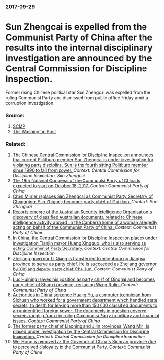 ### [2017-09-29](/news/2017/09/29/index.md)

# Sun Zhengcai is expelled from the Communist Party of China after the results into the internal disciplinary investigation are announced by the Central Commission for Discipline Inspection. 

Former rising Chinese political star Sun Zhengcai was expelled from the ruling Communist Party and dismissed from public office Friday amid a corruption investigation.


### Source:

1. [SCMP](http://www.scmp.com/news/china/policies-politics/article/2113515/dozen-more-chongqing-officials-could-be-caught-sun)
2. [The Washington Post](https://www.washingtonpost.com/world/asia_pacific/china-communist-party-expels-former-star-sun-zhengcai/2017/09/29/e8e22c78-a506-11e7-b573-8ec86cdfe1ed_story.html?utm_term=.9d383c45ed2a)

### Related:

1. [The Chinese Central Commission for Discipline Inspection announces that current Politburo member Sun Zhengcai is under investigation for violating party discipline. Sun is the fourth sitting Politburo member since 1990 to fall from power. ](/news/2017/07/24/the-chinese-central-commission-for-discipline-inspection-announces-that-current-politburo-member-sun-zhengcai-is-under-investigation-for-vio.md) _Context: Central Commission for Discipline Inspection, Sun Zhengcai_
2. [The 19th National Congress of the Communist Party of China is expected to start on October 18, 2017. ](/news/2017/08/31/the-19th-national-congress-of-the-communist-party-of-china-is-expected-to-start-on-october-18-2017.md) _Context: Communist Party of China_
3. [Chen Min'er replaces Sun Zhengcai as Communist Party Secretary of Chongqing; Sun Zhigang becomes party chief of Guizhou. ](/news/2017/07/15/chen-min-er-replaces-sun-zhengcai-as-communist-party-secretary-of-chongqing-sun-zhigang-becomes-party-chief-of-guizhou.md) _Context: Sun Zhengcai_
4. [Reports emerge of the Australian Security Intelligence Organisation's discovery of classified Australian documents, related to Chinese intelligence activity abroad, in the Canberra home of a woman allegedly acting on behalf of the Communist Party of China. ](/news/2017/06/5/reports-emerge-of-the-australian-security-intelligence-organisation-s-discovery-of-classified-australian-documents-related-to-chinese-intel.md) _Context: Communist Party of China_
5. [In China, the Central Commission for Discipline Inspection places under investigation Tianjin mayor Huang Xingguo, who is also serving as acting Communist Party Secretary. ](/news/2016/09/11/in-china-the-central-commission-for-discipline-inspection-places-under-investigation-tianjin-mayor-huang-xingguo-who-is-also-serving-as-ac.md) _Context: Central Commission for Discipline Inspection_
6. [Zhejiang governor Li Qiang is transferred to neighbouring Jiangsu province to serve as party chief. He is succeeded as Zhejiang governor by Xinjiang deputy party chief Che Jun. ](/news/2016/07/4/zhejiang-governor-li-qiang-is-transferred-to-neighbouring-jiangsu-province-to-serve-as-party-chief-he-is-succeeded-as-zhejiang-governor-by.md) _Context: Communist Party of China_
7. [Luo Huining leaves his position as party chief of Qinghai and becomes party chief of Shanxi province, replacing Wang Rulin. ](/news/2016/06/30/luo-huining-leaves-his-position-as-party-chief-of-qinghai-and-becomes-party-chief-of-shanxi-province-replacing-wang-rulin.md) _Context: Communist Party of China_
8. [Authorities in China sentence Huang Yu, a computer technician from Sichuan who worked for a government department which handled state secrets, to death for leaking more than 150,000 classified documents to an unidentified foreign power. The documents in question covered secrets ranging from the ruling Communist Party to military and financial issues. ](/news/2016/04/19/authorities-in-china-sentence-huang-yu-a-computer-technician-from-sichuan-who-worked-for-a-government-department-which-handled-state-secret.md) _Context: Communist Party of China_
9. [The former party chief of Liaoning and Jilin provinces, Wang Min, is placed under investigation by the Central Commission for Discipline Inspection. ](/news/2016/03/5/the-former-party-chief-of-liaoning-and-jilin-provinces-wang-min-is-placed-under-investigation-by-the-central-commission-for-discipline-ins.md) _Context: Central Commission for Discipline Inspection_
10. [Wei Hong is removed as the Governor of China's Sichuan province due to perceived disloyalty to the Communist Party. ](/news/2016/02/5/wei-hong-is-removed-as-the-governor-of-china-s-sichuan-province-due-to-perceived-disloyalty-to-the-communist-party.md) _Context: Communist Party of China_
